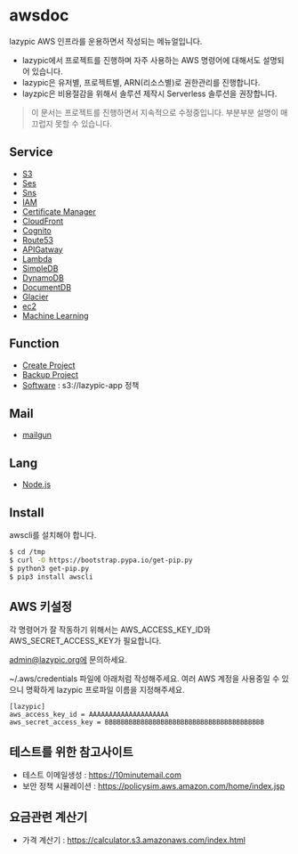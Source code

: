 # awsdoc
lazypic AWS 인프라를 운용하면서 작성되는 메뉴얼입니다.

- lazypic에서 프로젝트를 진행하며 자주 사용하는 AWS 명령어에 대해서도 설명되어 있습니다.
- lazypic은 유저별, 프로젝트별, ARN(리소스별)로 권한관리를 진행합니다.
- layzpic은 비용절감을 위해서 솔루션 제작시 Serverless 솔루션을 권장합니다.

> 이 문서는 프로젝트를 진행하면서 지속적으로 수정중입니다. 부분부분 설명이 매끄럽지 못할 수 있습니다.

## Service
- [S3](docs/s3.md)
- [Ses](docs/ses.md)
- [Sns](docs/sns.md)
- [IAM](docs/iam.md)
- [Certificate Manager](docs/acm.md)
- [CloudFront](docs/cloudfront.md)
- [Cognito](docs/cognito.md)
- [Route53](docs/route53.md)
- [APIGatway](docs/apigatway.md)
- [Lambda](docs/lambda.md)
- [SimpleDB](docs/simpledb.md)
- [DynamoDB](docs/dynamodb.md)
- [DocumentDB](docs/documentdb.md)
- [Glacier](docs/glacier.md)
- [ec2](docs/ec2.md)
- [Machine Learning](docs/ml.md)

## Function
- [Create Project](docs/createproject.md)
- [Backup Project](docs/backupproject.md)
- [Software](docs/software.md) : s3://lazypic-app 정책

## Mail
- [mailgun](docs/mailgun.md)

## Lang
- [Node.js](docs/nodejs.md)

## Install
awscli를 설치해야 합니다.

```bash
$ cd /tmp
$ curl -O https://bootstrap.pypa.io/get-pip.py
$ python3 get-pip.py
$ pip3 install awscli
```

## AWS 키설정
각 명령어가 잘 작동하기 위해서는 AWS_ACCESS_KEY_ID와 AWS_SECRET_ACCESS_KEY가 필요합니다.

admin@lazypic.org에 문의하세요.

~/.aws/credentials 파일에 아래처럼 작성해주세요. 여러 AWS 계정을 사용중일 수 있으니 명확하게 lazypic 프로파일 이름을 지정해주세요.

```
[lazypic]
aws_access_key_id = AAAAAAAAAAAAAAAAAAAA
aws_secret_access_key = BBBBBBBBBBBBBBBBBBBBBBBBBBBBBBBBBBBBBBBB
```

## 테스트를 위한 참고사이트
- 테스트 이메일생성 : https://10minutemail.com
- 보안 정책 시뮬레이션 : https://policysim.aws.amazon.com/home/index.jsp

## 요금관련 계산기
- 가격 계산기 : https://calculator.s3.amazonaws.com/index.html
